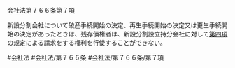会社法第７６６条第７項

新設分割会社について破産手続開始の決定、再生手続開始の決定又は更生手続開始の決定があったときは、残存債権者は、新設分割設立持分会社に対して[第四項](会社法＿＿＿＿第７６６条第４項)の規定による請求をする権利を行使することができない。

#会社法
#会社法/第７６６条
#会社法/第７６６条/第７項
